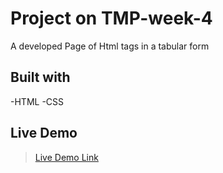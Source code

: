 # Project on TMP-week-4
A developed Page of Html tags in a tabular form
<br />

## Built with
-HTML
-CSS

## Live Demo
>[Live Demo Link](https://kaludavid.github.io/TMP-week-4/)

